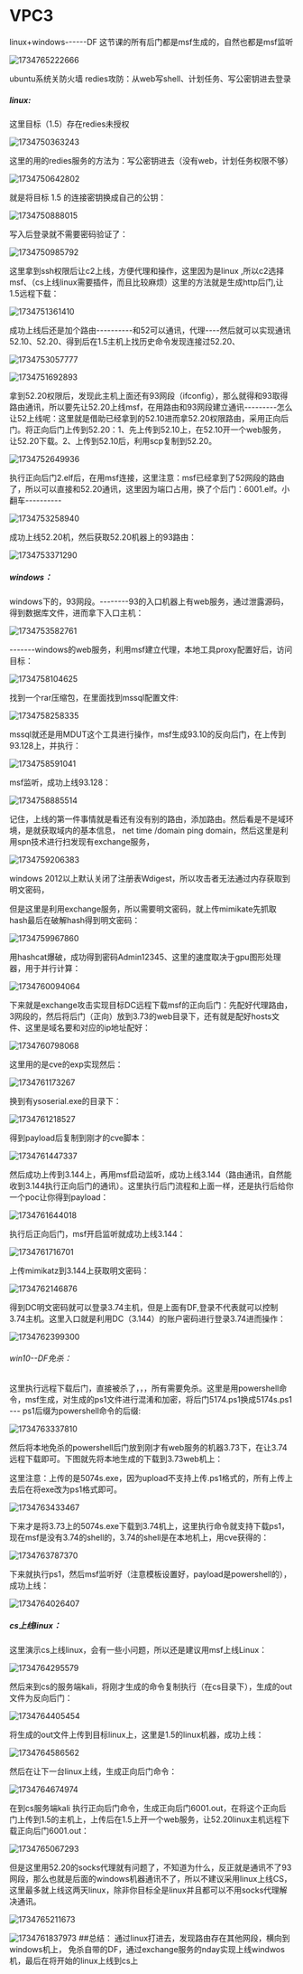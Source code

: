 # VPC3


linux+windows------DF       这节课的所有后门都是msf生成的，自然也都是msf监听

![1734765222666](https://cdn.jsdelivr.net/gh/maybeyjb/blue-team/img/202506170942586.png)

  ubuntu系统关防火墙       redies攻防：从web写shell、计划任务、写公密钥进去登录

##### linux:

这里目标（1.5）存在redies未授权

![1734750363243](https://cdn.jsdelivr.net/gh/maybeyjb/blue-team/img/202506170942587.png)

这里的用的redies服务的方法为：写公密钥进去（没有web，计划任务权限不够）

![1734750642802](https://cdn.jsdelivr.net/gh/maybeyjb/blue-team/img/202506170942588.png)

就是将目标  1.5 的连接密钥换成自己的公钥：

![1734750888015](https://cdn.jsdelivr.net/gh/maybeyjb/blue-team/img/202506170942589.png)

写入后登录就不需要密码验证了：

![1734750985792](https://cdn.jsdelivr.net/gh/maybeyjb/blue-team/img/202506170942590.png)

这里拿到ssh权限后让c2上线，方便代理和操作，这里因为是linux ,所以c2选择msf、（cs上线linux需要插件，而且比较麻烦）这里的方法就是生成http后门,让1.5远程下载：

![1734751361410](https://cdn.jsdelivr.net/gh/maybeyjb/blue-team/img/202506170942591.png)

成功上线后还是加个路由----------和52可以通讯，代理----然后就可以实现通讯52.10、52.20、得到后在1.5主机上找历史命令发现连接过52.20、

![1734753057777](https://cdn.jsdelivr.net/gh/maybeyjb/blue-team/img/202506170942592.png)

![1734751692893](https://cdn.jsdelivr.net/gh/maybeyjb/blue-team/img/202506170942593.png)

拿到52.20权限后，发现此主机上面还有93网段（ifconfig），那么就得和93取得路由通讯，所以要先让52.20上线msf，在用路由和93网段建立通讯---------怎么让52上线呢：这里就是借助已经拿到的52.10进而拿52.20权限路由，采用正向后门。将正向后门上传到52.20：1、先上传到52.10上，在52.10开一个web服务，让52.20下载。2、上传到52.10后，利用scp复制到52.20。

![1734752649936](https://cdn.jsdelivr.net/gh/maybeyjb/blue-team/img/202506170942594.png)

执行正向后门2.elf后，在用msf连接，这里注意：msf已经拿到了52网段的路由了，所以可以直接和52.20通讯，这里因为端口占用，换了个后门：6001.elf。小翻车----------

![1734753258940](https://cdn.jsdelivr.net/gh/maybeyjb/blue-team/img/202506170942595.png)

成功上线52.20机，然后获取52.20机器上的93路由：

![1734753371290](https://cdn.jsdelivr.net/gh/maybeyjb/blue-team/img/202506170942596.png)

##### windows：

windows下的，93网段。--------93的入口机器上有web服务，通过泄露源码，得到数据库文件，进而拿下入口主机：

![1734753582761](https://cdn.jsdelivr.net/gh/maybeyjb/blue-team/img/202506170942597.png)

-------windows的web服务，利用msf建立代理，本地工具proxy配置好后，访问目标：

![1734758104625](https://cdn.jsdelivr.net/gh/maybeyjb/blue-team/img/202506170942598.png)

找到一个rar压缩包，在里面找到mssql配置文件:

![1734758258335](https://cdn.jsdelivr.net/gh/maybeyjb/blue-team/img/202506170942599.png)

mssql就还是用MDUT这个工具进行操作，msf生成93.10的反向后门，在上传到93.128上，并执行：

![1734758591041](https://cdn.jsdelivr.net/gh/maybeyjb/blue-team/img/202506170942600.png)

msf监听，成功上线93.128：

![1734758885514](https://cdn.jsdelivr.net/gh/maybeyjb/blue-team/img/202506170942601.png)

记住，上线的第一件事情就是看还有没有别的路由，添加路由。然后看是不是域环境，是就获取域内的基本信息，          net   time  /domain    ping domain，然后这里是利用spn技术进行扫发现有exchange服务，

![1734759206383](https://cdn.jsdelivr.net/gh/maybeyjb/blue-team/img/202506170942602.png)

windows 2012以上默认关闭了注册表Wdigest，所以攻击者无法通过内存获取到明文密码，

但是这里是利用exchange服务，所以需要明文密码，就上传mimikate先抓取hash最后在破解hash得到明文密码：

![1734759967860](https://cdn.jsdelivr.net/gh/maybeyjb/blue-team/img/202506170942603.png)

用hashcat爆破，成功得到密码Admin12345、这里的速度取决于gpu图形处理器，用于并行计算：

![1734760094064](https://cdn.jsdelivr.net/gh/maybeyjb/blue-team/img/202506170942604.png)

下来就是exchange攻击实现目标DC远程下载msf的正向后门：先配好代理路由，3网段的，然后将后门（正向）放到3.73的web目录下，还有就是配好hosts文件、这里是域名要和对应的ip地址配好：

![1734760798068](https://cdn.jsdelivr.net/gh/maybeyjb/blue-team/img/202506170942605.png)

这里用的是cve的exp实现然后：

![1734761173267](https://cdn.jsdelivr.net/gh/maybeyjb/blue-team/img/202506170942606.png)

换到有ysoserial.exe的目录下：

![1734761218527](https://cdn.jsdelivr.net/gh/maybeyjb/blue-team/img/202506170942607.png)

得到payload后复制到刚才的cve脚本：

![1734761447337](https://cdn.jsdelivr.net/gh/maybeyjb/blue-team/img/202506170942608.png)

然后成功上传到3.144上，再用msf启动监听，成功上线3.144（路由通讯，自然能收到3.144执行正向后门的通讯）。这里执行后门流程和上面一样，还是执行后给你一个poc让你得到payload：

![1734761644018](https://cdn.jsdelivr.net/gh/maybeyjb/blue-team/img/202506170942609.png)

执行后正向后门，msf开启监听就成功上线3.144：

![1734761716701](https://cdn.jsdelivr.net/gh/maybeyjb/blue-team/img/202506170942610.png)


上传mimikatz到3.144上获取明文密码：

![1734762146876](https://cdn.jsdelivr.net/gh/maybeyjb/blue-team/img/202506170942611.png)

得到DC明文密码就可以登录3.74主机，但是上面有DF,登录不代表就可以控制3.74主机。这里入口就是利用DC（3.144）的账户密码进行登录3.74进而操作：

![1734762399300](https://cdn.jsdelivr.net/gh/maybeyjb/blue-team/img/202506170942612.png)

###### win10--DF免杀：
这里执行远程下载后门，直接被杀了，，，所有需要免杀。这里是用powershell命令，msf生成，对生成的ps1文件进行混淆和加密，将后门5174.ps1换成5174s.ps1  --- ps1后缀为powershell命令的后缀:

![1734763337810](https://cdn.jsdelivr.net/gh/maybeyjb/blue-team/img/202506170942613.png)

然后将本地免杀的powershell后门放到刚才有web服务的机器3.73下，在让3.74远程下载即可。下图就先将本地生成的下载到3.73web机上：

这里注意：上传的是5074s.exe，因为upload不支持上传.ps1格式的，所有上传上去后在将exe改为ps1格式即可。

![1734763433467](https://cdn.jsdelivr.net/gh/maybeyjb/blue-team/img/202506170942614.png)

下来才是将3.73上的5074s.exe下载到3.74机上，这里执行命令就支持下载ps1，现在msf是没有3.74的shell的，3.74的shell是在本地机上，用cve获得的：

![1734763787370](https://cdn.jsdelivr.net/gh/maybeyjb/blue-team/img/202506170942615.png)

下来就执行ps1，然后msf监听好（注意模板设置好，payload是powershell的），成功上线：

![1734764026407](https://cdn.jsdelivr.net/gh/maybeyjb/blue-team/img/202506170942616.png)

##### cs上线linux：

这里演示cs上线linux，会有一些小问题，所以还是建议用msf上线Linux：

![1734764295579](https://cdn.jsdelivr.net/gh/maybeyjb/blue-team/img/202506170942617.png)

然后来到cs的服务端kali，将刚才生成的命令复制执行（在cs目录下），生成的out文件为反向后门：

![1734764405454](https://cdn.jsdelivr.net/gh/maybeyjb/blue-team/img/202506170942618.png)

将生成的out文件上传到目标linux上，这里是1.5的linux机器，成功上线：

![1734764586562](https://cdn.jsdelivr.net/gh/maybeyjb/blue-team/img/202506170942619.png)

然后在让下一台linux上线，生成正向后门命令：

![1734764674974](https://cdn.jsdelivr.net/gh/maybeyjb/blue-team/img/202506170942620.png)

在到cs服务端kali 执行正向后门命令，生成正向后门6001.out，在将这个正向后门上传到1.5的主机上，上传后在1.5上开一个web服务，让52.20linux主机远程下载正向后门6001.out：

![1734765067293](https://cdn.jsdelivr.net/gh/maybeyjb/blue-team/img/202506170942621.png)

但是这里用52.20的socks代理就有问题了，不知道为什么，反正就是通讯不了93网段，那么也就是后面的windows机器通讯不了，所以不建议采用linux上线CS，这里最多就上线这两天linux，除非你目标全是linux并且都可以不用socks代理解决通讯。



![1734765211673](https://cdn.jsdelivr.net/gh/maybeyjb/blue-team/img/202506170942622.png)

![1734761837973](https://cdn.jsdelivr.net/gh/maybeyjb/blue-team/img/202506170942623.png)
##总结：
通过linux打进去，发现路由存在其他网段，横向到windows机上， 免杀自带的DF，通过exchange服务的nday实现上线windwos机，最后在将开始的linux上线到cs上

